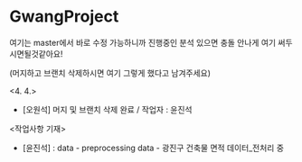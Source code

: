 # GwangProject
여기는 master에서 바로 수정 가능하니까 진행중인 분석 있으면 충돌 안나게 여기 써두시면될것같아요!

(머지하고 브랜치 삭제하시면 여기 그렇게 했다고 남겨주세요)

<4. 4.>
- [오원석] 머지 및 브랜치 삭제 완료 / 작업자 : 윤진석

<작업사항 기재>
- [윤진석] : data - preprocessing data - 광진구 건축물 면적 데이터_전처리 중
